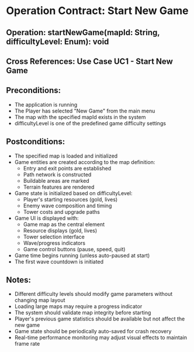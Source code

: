 # Operation Contract: Start New Game

## Operation: startNewGame(mapId: String, difficultyLevel: Enum): void

## Cross References: Use Case UC1 - Start New Game

## Preconditions:
- The application is running
- The Player has selected "New Game" from the main menu
- The map with the specified mapId exists in the system
- difficultyLevel is one of the predefined game difficulty settings

## Postconditions:
- The specified map is loaded and initialized
- Game entities are created according to the map definition:
  - Entry and exit points are established
  - Path network is constructed
  - Buildable areas are marked
  - Terrain features are rendered
- Game state is initialized based on difficultyLevel:
  - Player's starting resources (gold, lives)
  - Enemy wave composition and timing
  - Tower costs and upgrade paths
- Game UI is displayed with:
  - Game map as the central element
  - Resource displays (gold, lives)
  - Tower selection interface
  - Wave/progress indicators
  - Game control buttons (pause, speed, quit)
- Game time begins running (unless auto-paused at start)
- The first wave countdown is initiated

## Notes:
- Different difficulty levels should modify game parameters without changing map layout
- Loading large maps may require a progress indicator
- The system should validate map integrity before starting
- Player's previous game statistics should be available but not affect the new game
- Game state should be periodically auto-saved for crash recovery
- Real-time performance monitoring may adjust visual effects to maintain frame rate 